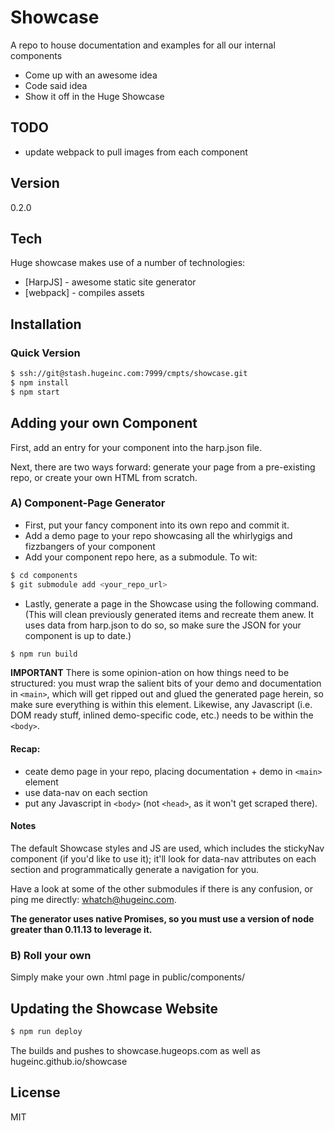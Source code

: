 Showcase
=========

A repo to house documentation and examples for all our internal components

  - Come up with an awesome idea
  - Code said idea
  - Show it off in the Huge Showcase


TODO
----
- update webpack to pull images from each component

Version
----

0.2.0


Tech
-----------

Huge showcase makes use of a number of technologies:

* [HarpJS] - awesome static site generator
* [webpack] - compiles assets


Installation
--------------

### Quick Version

```sh
$ ssh://git@stash.hugeinc.com:7999/cmpts/showcase.git
$ npm install
$ npm start
```


Adding your own Component
-----------

First, add an entry for your component into the harp.json file.

Next, there are two ways forward: generate your page from a pre-existing repo, or create your own HTML from scratch.

### A) Component-Page Generator

- First, put your fancy component into its own repo and commit it.
- Add a demo page to your repo showcasing all the whirlygigs and fizzbangers of your component
- Add your component repo here, as a submodule. To wit:

```sh
$ cd components
$ git submodule add <your_repo_url>
```

- Lastly, generate a page in the Showcase using the following command. (This will clean previously generated items and recreate them anew. It uses data from harp.json to do so, so make sure the JSON for your component is up to date.)

```sh
$ npm run build
```

**IMPORTANT** There is some opinion-ation on how things need to be structured: you must wrap the salient bits of your demo and documentation in ```<main>```, which will get ripped out and glued the generated page herein, so make sure everything is within this element. Likewise, any Javascript (i.e. DOM ready stuff, inlined demo-specific code, etc.) needs to be within the ```<body>```.


#### Recap:
- ceate demo page in your repo, placing documentation + demo in ```<main>``` element
- use data-nav on each section
- put any Javascript in ```<body>``` (not ```<head>```, as it won't get scraped there).


#### Notes

The default Showcase styles and JS are used, which includes the stickyNav component (if you'd like to use it); it'll look for data-nav attributes on each section and programmatically generate a navigation for you.

Have a look at some of the other submodules if there is any confusion, or ping me directly: whatch@hugeinc.com.

**The generator uses native Promises, so you must use a version of node greater than 0.11.13 to leverage it.**


### B) Roll your own
Simply make your own <component>.html page in public/components/


Updating the Showcase Website
--------------

```sh
$ npm run deploy
```

The builds and pushes to showcase.hugeops.com as well as hugeinc.github.io/showcase



License
----

MIT
